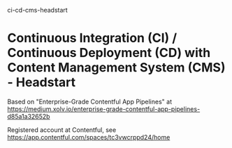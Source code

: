 ci-cd-cms-headstart
# Continuous Integration (CI) / Continuous Deployment (CD) with Content Management System (CMS) - Headstart

Based on "Enterprise-Grade Contentful App Pipelines" at https://medium.xolv.io/enterprise-grade-contentful-app-pipelines-d85a1a32652b

Registered account at Contentful, see https://app.contentful.com/spaces/tc3vwcrppd24/home
